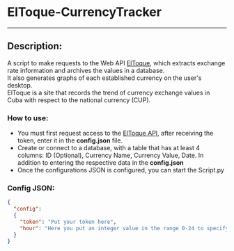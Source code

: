 # ElToque-CurrencyTracker

<hr/>

## Description:
A script to make requests to the Web API
<a href=https://eltoque.com/ target="_blank">ElToque</a>, which extracts exchange rate information and archives the values in a database.<br/>
It also generates graphs of each established currency on the user's desktop.<br/>
ElToque is a site that records the trend of currency exchange values in Cuba with respect to the national currency (CUP).

### How to use:
<ul>
    <li>You must first request access to the <a href="https://tasas.eltoque.com/docs/" target="_blank">ElToque API</a>, after receiving the token, enter it in the <b>config.json</b> file.</li>
    <li>Create or connect to a database, with a table that has at least 4 columns: ID (Optional), Currency Name, Currency Value, Date. In addition to entering the respective data in the <b>config.json</b></li>
    <li>Once the configurations JSON is configured, you can start the Script.py</li>
</ul>

### Config JSON:

````json
{
  "config":
  {
    "token": "Put your token here", 
    "hour": "Here you put an integer value in the range 0-24 to specify the time the script will be executed"
  }
}

````